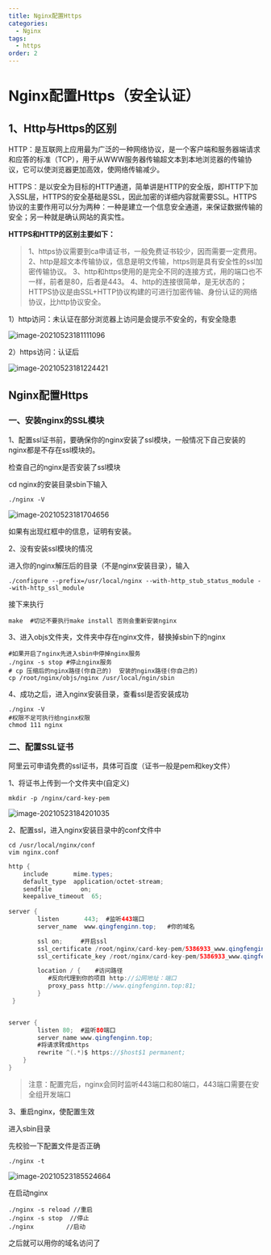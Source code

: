 ```yaml
---
title: Nginx配置Https
categories: 
  - Nginx
tags: 
  - https
order: 2
---
```




# Nginx配置Https（安全认证）

## 1、Http与Https的区别

HTTP：是互联网上应用最为广泛的一种网络协议，是一个客户端和服务器端请求和应答的标准（TCP），用于从WWW服务器传输超文本到本地浏览器的传输协议，它可以使浏览器更加高效，使网络传输减少。

HTTPS：是以安全为目标的HTTP通道，简单讲是HTTP的安全版，即HTTP下加入SSL层，HTTPS的安全基础是SSL，因此加密的详细内容就需要SSL。HTTPS协议的主要作用可以分为两种：一种是建立一个信息安全通道，来保证数据传输的安全；另一种就是确认网站的真实性。

**HTTPS和HTTP的区别主要如下：**

>
> 1、https协议需要到ca申请证书，一般免费证书较少，因而需要一定费用。
> 2、http是超文本传输协议，信息是明文传输，https则是具有安全性的ssl加密传输协议。
> 3、http和https使用的是完全不同的连接方式，用的端口也不一样，前者是80，后者是443。
> 4、http的连接很简单，是无状态的；HTTPS协议是由SSL+HTTP协议构建的可进行加密传输、身份认证的网络协议，比http协议安全。

1）http访问：未认证在部分浏览器上访问是会提示不安全的，有安全隐患



![image-20210523181111096](https://gitee.com/lindaifeng/my-images/raw/master/img/image-20210523181111096.png)



2）https访问：认证后



![image-20210523181224421](https://gitee.com/lindaifeng/my-images/raw/master/img/image-20210523181224421.png)



## Nginx配置Https

### **一、安装nginx的SSL模块**

1、配置ssl证书前，要确保你的nginx安装了ssl模块，一般情况下自己安装的nginx都是不存在ssl模块的。

检查自己的nginx是否安装了ssl模块

cd nginx的安装目录sbin下输入

```
./nginx -V
```



![image-20210523181704656](https://gitee.com/lindaifeng/my-images/raw/master/img/image-20210523181704656.png)



如果有出现红框中的信息，证明有安装。

2、没有安装ssl模块的情况

进入你的nginx解压后的目录（不是nginx安装目录），输入

```
./configure --prefix=/usr/local/nginx --with-http_stub_status_module --with-http_ssl_module
```

接下来执行

```
make  #切记不要执行make install 否则会重新安装nginx
```

3、进入objs文件夹，文件夹中存在nginx文件，替换掉sbin下的nginx

```
#如果开启了nginx先进入sbin中停掉nginx服务
./nginx -s stop #停止nginx服务
# cp 压缩后的nginx路径(你自己的)  安装的nginx路径(你自己的) 
cp /root/nginx/objs/nginx /usr/local/ngin/sbin
```

4、成功之后，进入nginx安装目录，查看ssl是否安装成功

```
./nginx -V
#权限不足可执行给nginx权限
chmod 111 nginx
```

### 二、配置SSL证书

阿里云可申请免费的ssl证书，具体可百度（证书一般是pem和key文件）

1、将证书上传到一个文件夹中(自定义)

```
mkdir -p /nginx/card-key-pem 
```



![image-20210523184201035](https://gitee.com/lindaifeng/my-images/raw/master/img/image-20210523184201035.png)



2、配置ssl，进入nginx安装目录中的conf文件中

```
cd /usr/local/nginx/conf
vim nginx.conf
```

```java
http {
    include       mime.types;
    default_type  application/octet-stream;
    sendfile        on;
    keepalive_timeout  65;
    
server {
        listen       443;  #监听443端口
        server_name  www.qingfenginn.top; 	#你的域名

        ssl on;		#开启ssl
        ssl_certificate /root/nginx/card-key-pem/5386933_www.qingfenginn.top.pem;	#你上传的ssl证书的pem文件路径
        ssl_certificate_key /root/nginx/card-key-pem/5386933_www.qingfenginn.top.key; 	#你上传的ssl证书的key文件路径

        location / {	#访问路径
           #反向代理到你的项目 http://公网地址：端口
           proxy_pass http://www.qingfenginn.top:81; 
        }
 }


server {
        listen 80;	#监听80端口
        server_name www.qingfenginn.top;
		#将请求转成https
        rewrite ^(.*)$ https://$host$1 permanent; 
    }
}

```

> 注意：配置完后，nginx会同时监听443端口和80端口，443端口需要在安全组开发端口

3、重启nginx，使配置生效

进入sbin目录

先校验一下配置文件是否正确

```
./nginx -t
```



![image-20210523185524664](https://gitee.com/lindaifeng/my-images/raw/master/img/image-20210523185524664.png)



在启动nginx

```
./nginx -s reload //重启
./nginx -s stop  //停止
./nginx			//启动
```

之后就可以用你的域名访问了